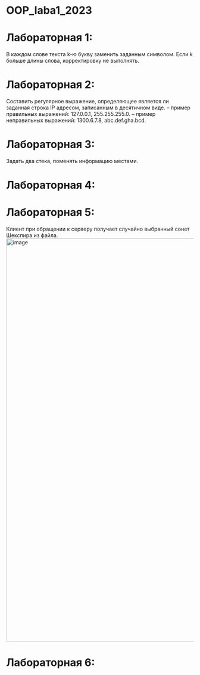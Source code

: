 # OOP_laba1_2023

# Лабораторная 1:
В каждом слове текста k-ю букву заменить заданным символом. Если k больше длины слова, корректировку не выполнять.
# Лабораторная 2:
Составить регулярное выражение, определяющее является ли заданная строка IP адресом, записанным в десятичном виде.
– пример правильных выражений: 127.0.0.1, 255.255.255.0.
– пример неправильных выражений: 1300.6.7.8, abc.def.gha.bcd.
# Лабораторная 3:
Задать два стека, поменять информацию местами.
# Лабораторная 4:

# Лабораторная 5:
Клиент при обращении к серверу получает случайно выбранный сонет Шекспира из файла.
<img width="1080" alt="image" src="https://github.com/XaiCheremushka/OOP_laba1_2023/assets/124810594/6fa905ec-a5db-41e5-86fe-b5be31f2161b">
# Лабораторная 6:
